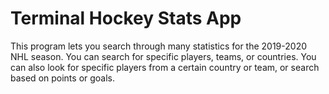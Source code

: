 # Terminal Hockey Stats App

This program lets you search through many statistics for the 2019-2020 NHL season. You can search for specific players, teams, or countries. You can also look for specific players from a certain country or team, or search based on points or goals.
